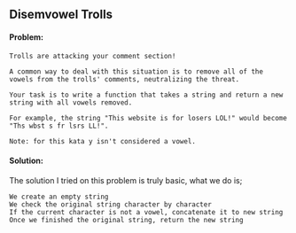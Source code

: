 ## Disemvowel Trolls

#### Problem:

```
Trolls are attacking your comment section!

A common way to deal with this situation is to remove all of the vowels from the trolls' comments, neutralizing the threat.

Your task is to write a function that takes a string and return a new string with all vowels removed.

For example, the string "This website is for losers LOL!" would become "Ths wbst s fr lsrs LL!".

Note: for this kata y isn't considered a vowel.
```

#### Solution:

The solution I tried on this problem is truly basic, what we do is;
```
We create an empty string
We check the original string character by character
If the current character is not a vowel, concatenate it to new string
Once we finished the original string, return the new string
```
